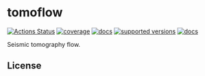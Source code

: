 # tomoflow

[![Actions Status](https://github.com/shakeflow/tomoflow/actions/workflows/workflow.yml/badge.svg)](https://github.com/shakeflow/tomoflow/actions)
[![coverage](https://codecov.io/gh/shakeflow/tomoflow/branch/main/graph/badge.svg)](https://codecov.io/gh/shakeflow/tomoflow)
[![docs](https://img.shields.io/badge/docs-stable-blue.svg)](https://shakeflow.github.io/tomoflow/)
[![supported versions](https://img.shields.io/pypi/pyversions/tomoflow.svg?label=python_versions)](https://pypi.python.org/pypi/tomoflow)
[![docs](https://badge.fury.io/py/tomoflow.svg)](https://badge.fury.io/py/tomoflow)


Seismic tomography flow.

## License
